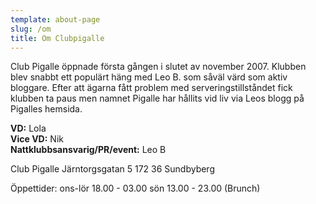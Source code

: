 ```yaml
---
template: about-page
slug: /om
title: Om Clubpigalle
---
```

Club Pigalle öppnade första gången i slutet av november 2007. Klubben blev snabbt ett populärt häng med Leo B. som såväl värd som aktiv bloggare. Efter att ägarna fått problem med serveringstillståndet fick klubben ta paus men namnet Pigalle har hållits vid liv via Leos blogg på Pigalles hemsida.

**VD:** Lola  
**Vice VD:** Nik  
**Nattklubbsansvarig/PR/event:** Leo B  

Club Pigalle
Järntorgsgatan 5
172 36 Sundbyberg

Öppettider: ons-lör 18.00 - 03.00 sön 13.00 - 23.00 (Brunch)